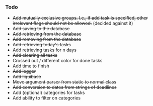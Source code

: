 ### Todo
* ~~Add mutually exclusive groups. I.e., if add task is specified, other irrelevant 
flags should not be allowed.~~ (decided against it)
* ~~Add saving to the database~~
* ~~Add retrieving from the database~~
* ~~Add removing from the database~~
* ~~Add retrieving today's tasks~~
* Add retrieving tasks for n days
* ~~Add clearing all tasks~~
* Crossed out / different color for done tasks
* Add time to finish
* ~~Add logger~~
* ~~Add liquibase~~
* ~~Move argument parser from static to normal class~~
* ~~Add conversion to dates from strings of deadlines~~
* Add (optional) categories for tasks
* Add ability to filter on categories